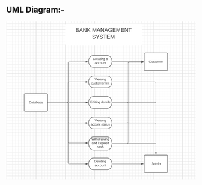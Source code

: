 ## UML Diagram:- 
![Architecture](https://github.com/260213/Mini_project_260213/blob/cc979b5f162b5aa6ed846b8fb382c8df94d187e7/2_Architecture/BANK.PNG)
